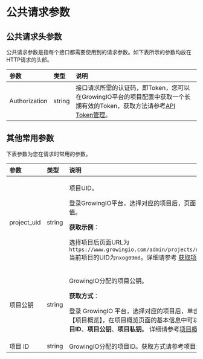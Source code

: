 # 公共请求参数

## 公共请求头参数

公共请求参数是指每个接口都需要使用到的请求参数。如下表所示的参数均放在HTTP请求的头部。

| 参数 | 类型 | 说明 |
| :--- | :--- | :--- |
| Authorization | string | 接口请求所需的认证码，即Token，您可以在GrowingIO平台的项目配置中获取一个长期有效的Token，获取方法请参考[API Token管理]()。 |

## 其他常用参数

下表参数为您在请求时常用的参数。

<table>
  <thead>
    <tr>
      <th style="text-align:left">&#x53C2;&#x6570;</th>
      <th style="text-align:left">&#x7C7B;&#x578B;</th>
      <th style="text-align:left">&#x8BF4;&#x660E;</th>
    </tr>
  </thead>
  <tbody>
    <tr>
      <td style="text-align:left">project_uid</td>
      <td style="text-align:left">string</td>
      <td style="text-align:left">
        <p>&#x9879;&#x76EE;UID&#x3002;</p>
        <p>&#x767B;&#x5F55;GrowingIO&#x5E73;&#x53F0;&#xFF0C;&#x9009;&#x62E9;&#x5BF9;&#x5E94;&#x7684;&#x9879;&#x76EE;&#x540E;&#xFF0C;&#x9875;&#x9762;
          URL&#x4E2D;projects&#x540E;&#x7684;&#x503C;&#x3002;</p>
        <p><b>&#x83B7;&#x53D6;&#x793A;&#x4F8B;</b>&#xFF1A;</p>
        <p>&#x9009;&#x62E9;&#x9879;&#x76EE;&#x540E;&#x9875;&#x9762;URL&#x4E3A;<code>https://www.growingio.com/admin/projects/nxog09md/dashboard</code>&#x5F53;&#x524D;&#x9879;&#x76EE;&#x7684;UID&#x4E3A;<code>nxog09md</code>&#x3002;&#x8BE6;&#x7EC6;&#x8BF7;&#x53C2;&#x8003;
          <a
          href="../../product-manual/xiang-mu-guan-li/projectmange/get-uid.md">&#x83B7;&#x53D6;&#x9879;&#x76EE;UID</a>&#x3002;</p>
      </td>
    </tr>
    <tr>
      <td style="text-align:left">&#x9879;&#x76EE;&#x516C;&#x94A5;</td>
      <td style="text-align:left">string</td>
      <td style="text-align:left">
        <p>GrowingIO&#x5206;&#x914D;&#x7684;&#x9879;&#x76EE;&#x516C;&#x94A5;&#x3002;</p>
        <p><b>&#x83B7;&#x53D6;&#x65B9;&#x5F0F;</b>&#xFF1A;</p>
        <p>&#x767B;&#x5F55; GrowingIO &#x5E73;&#x53F0;&#xFF0C;&#x9009;&#x62E9;&#x5BF9;&#x5E94;&#x7684;&#x9879;&#x76EE;&#x540E;&#xFF0C;&#x5355;&#x51FB;&#x754C;&#x9762;&#x53F3;&#x4E0A;&#x89D2;
          <img
          src="https://github.com/growingio/growingio-docs-v3/tree/d520f4a494f6c0635c83422f55c665597e79ee96/.gitbook/assets/2019-10-10_18-59-32%20(1).png"
          alt/>&#x9009;&#x62E9;&#x3010;&#x9879;&#x76EE;&#x6982;&#x89C8;&#x3011;&#xFF0C;&#x5728;&#x9879;&#x76EE;&#x6982;&#x89C8;&#x9875;&#x9762;&#x7684;&#x57FA;&#x672C;&#x4FE1;&#x606F;&#x4E2D;&#x53EF;&#x4EE5;&#x67E5;&#x770B;&#x5F53;&#x524D;&#x9879;&#x76EE;&#x7684;<b>&#x9879;&#x76EE;ID</b>&#x3001;<b>&#x9879;&#x76EE;&#x516C;&#x94A5;</b>&#x3001;<b>&#x9879;&#x76EE;&#x79C1;&#x94A5;</b>&#x3002;
          &#x8BE6;&#x7EC6;&#x8BF7;&#x53C2;&#x8003;<a href="../../product-manual/xiang-mu-guan-li/details.md">&#x9879;&#x76EE;&#x6982;&#x89C8;</a>&#x3002;</p>
      </td>
    </tr>
    <tr>
      <td style="text-align:left">&#x9879;&#x76EE; ID</td>
      <td style="text-align:left">string</td>
      <td style="text-align:left">GrowingIO&#x5206;&#x914D;&#x7684;&#x9879;&#x76EE;ID&#x3002;&#x83B7;&#x53D6;&#x65B9;&#x5F0F;&#x8BF7;&#x53C2;&#x8003;&#x9879;&#x76EE;&#x516C;&#x94A5;&#x7684;&#x83B7;&#x53D6;&#x65B9;&#x5F0F;&#x3002;</td>
    </tr>
  </tbody>
</table>
